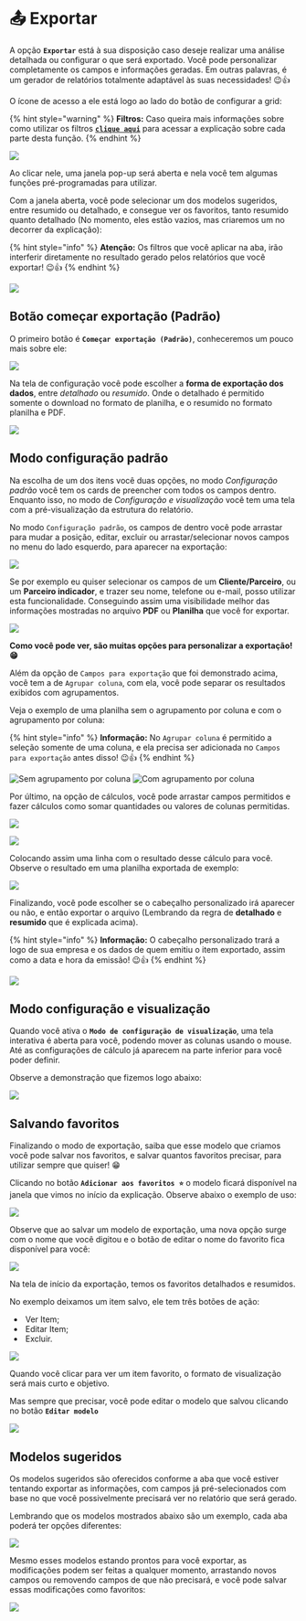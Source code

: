 # 📤 Exportar

A opção **`Exportar`** está à sua disposição caso deseje realizar uma análise detalhada ou configurar o que será exportado. Você pode personalizar completamente os campos e informações geradas. Em outras palavras, é um gerador de relatórios totalmente adaptável às suas necessidades! 😉👍

O ícone de acesso a ele está logo ao lado do botão de configurar a grid:

{% hint style="warning" %}
**Filtros:** Caso queira mais informações sobre como utilizar os filtros [**`clique aqui`**](/erp-v2/primeiro_acesso/filtros.md) para acessar a explicação sobre cada parte desta função.
{% endhint %}

![](/erp-v2/assets/exportar_aba_vendas.png)

Ao clicar nele, uma janela pop-up será aberta e nela você tem algumas funções pré-programadas para utilizar.

Com a janela aberta, você pode selecionar um dos modelos sugeridos, entre resumido ou detalhado, e consegue ver os favoritos, tanto resumido quanto detalhado (No momento, eles estão vazios, mas criaremos um no decorrer da explicação):

{% hint style="info" %}
**Atenção:** Os filtros que você aplicar na aba, irão interferir diretamente no resultado gerado pelos relatórios que você exportar!  😉👍
{% endhint %}

![](/erp-v2/assets/exportar_aba_vendas_janela.png)

## Botão começar exportação (Padrão) 

O primeiro botão é **`Começar exportação (Padrão)`**, conheceremos um pouco mais sobre ele:

![](/erp-v2/assets/exportar_aba_vendas_janela.gif)

Na tela de configuração você pode escolher a **forma de exportação dos dados**, entre *detalhado* ou *resumido*. Onde o detalhado é permitido somente o download no formato de planilha, e o resumido no formato planilha e PDF.

![](/erp-v2/assets/exportar_aba_vendas_plan_pdf.gif)

## Modo configuração padrão

Na escolha de um dos itens você duas opções, no modo *Configuração padrão* você tem os cards de preencher com todos os campos dentro. Enquanto isso, no modo de *Configuração e visualização* você tem uma tela com a pré-visualização da estrutura do relatório.

No modo `Configuração padrão`, os campos de dentro você pode arrastar para mudar a posição, editar, excluir ou arrastar/selecionar novos campos no menu do lado esquerdo, para aparecer na exportação:

![](/erp-v2/assets/exportar_aba_config_padrao.gif)

Se por exemplo eu quiser selecionar os campos de um **Cliente/Parceiro**, ou um **Parceiro indicador**, e trazer seu nome, telefone ou e-mail, posso utilizar esta funcionalidade. Conseguindo assim uma visibilidade melhor das informações mostradas no arquivo **PDF** ou **Planilha** que você for exportar.

![](/erp-v2/assets/exportar_aba_config_padrao_campo_cliente.gif)

**Como você pode ver, são muitas opções para personalizar a exportação! 😁**

Além da opção de `Campos para exportação` que foi demonstrado acima, você tem a de `Agrupar coluna`, com ela, você pode separar os resultados exibidos com agrupamentos.

Veja o exemplo de uma planilha sem o agrupamento por coluna e com o agrupamento por coluna:

{% hint style="info" %}
**Informação:** No `Agrupar coluna` é permitido a seleção somente de uma coluna, e ela precisa ser adicionada no `Campos para exportação` antes disso!  😉👍
{% endhint %}

![Sem agrupamento por coluna](/erp-v2/assets/exportar_aba_plan_padrao.png)
![Com agrupamento por coluna](/erp-v2/assets/exportar_aba_plan_agrupar.png)

Por último, na opção de cálculos, você pode arrastar campos permitidos e fazer cálculos como somar quantidades ou valores de colunas permitidas.

![](/erp-v2/assets/exportar_aba_plan_calc.png)

![](/erp-v2/assets/exportar_aba_plan_calc.gif)

Colocando assim uma linha com o resultado desse cálculo para você. Observe o resultado em uma planilha exportada de exemplo:

![](/erp-v2/assets/exportar_aba_plan_calculo.png)

Finalizando, você pode escolher se o cabeçalho personalizado irá aparecer ou não, e então exportar o arquivo (Lembrando da regra de **detalhado** e **resumido** que é explicada acima).

{% hint style="info" %}
**Informação:** O cabeçalho personalizado trará a logo de sua empresa e os dados de quem emitiu o item exportado, assim como a data e hora da emissão!  😉👍
{% endhint %}

![](/erp-v2/assets/exportar_aba_calc_exportar.gif)

## Modo configuração e visualização

Quando você ativa o **`Modo de configuração de visualização`**, uma tela interativa é aberta para você, podendo mover as colunas usando o mouse. Até as configurações de cálculo já aparecem na parte inferior  para você poder definir.

Observe a demonstração que fizemos logo abaixo:

![](/erp-v2/assets/exportar_aba_modo_visual.gif)

## Salvando favoritos

Finalizando o modo de exportação, saiba que esse modelo que criamos você pode salvar nos favoritos, e salvar quantos favoritos precisar, para utilizar sempre que quiser! 😁

Clicando no botão **`Adicionar aos favoritos ⭐`** o modelo ficará disponível na janela que vimos no início da explicação. Observe abaixo o exemplo de uso:

![](/erp-v2/assets/exportar_aba_salvar_fav.gif)

Observe que ao salvar um modelo de exportação, uma nova opção surge com o nome que você digitou e o botão de editar o nome do favorito fica disponível para você:

![](/erp-v2/assets/exportar_edit_nome.png)

Na tela de início da exportação, temos os favoritos detalhados e resumidos. 

No exemplo deixamos um item salvo, ele tem três botões de ação:

- <img src="/erp-v2/assets/icon_ver_item.png" alt="" data-size="line"> Ver Item;
- <img src="/erp-v2/assets/icon_editar_item.png" alt="" data-size="line"> Editar Item;
- <img src="/erp-v2/assets/icon_excluir.png" alt="" data-size="line"> Excluir.

![](/erp-v2/assets/exportar_favoritos.png)

Quando você clicar para ver um item favorito, o formato de visualização será mais curto e objetivo.

Mas sempre que precisar, você pode editar o modelo que salvou clicando no botão **`Editar modelo`**

![](/erp-v2/assets/exportar_favoritos_editar.png)

## Modelos sugeridos

Os modelos sugeridos são oferecidos conforme a aba que você estiver tentando exportar as informações, com campos já pré-selecionados com base no que você possivelmente precisará ver no relatório que será gerado. 

Lembrando que os modelos mostrados abaixo são um exemplo, cada aba poderá ter opções diferentes:

![](/erp-v2/assets/exportar_aba_modelo_sugestao.png)

Mesmo esses modelos estando prontos para você exportar, as modificações podem ser feitas a qualquer momento, arrastando novos campos ou removendo campos de que não precisará, e você pode salvar essas modificações como favoritos:

![](/erp-v2/assets/exportar_aba_editar_modelo.gif)